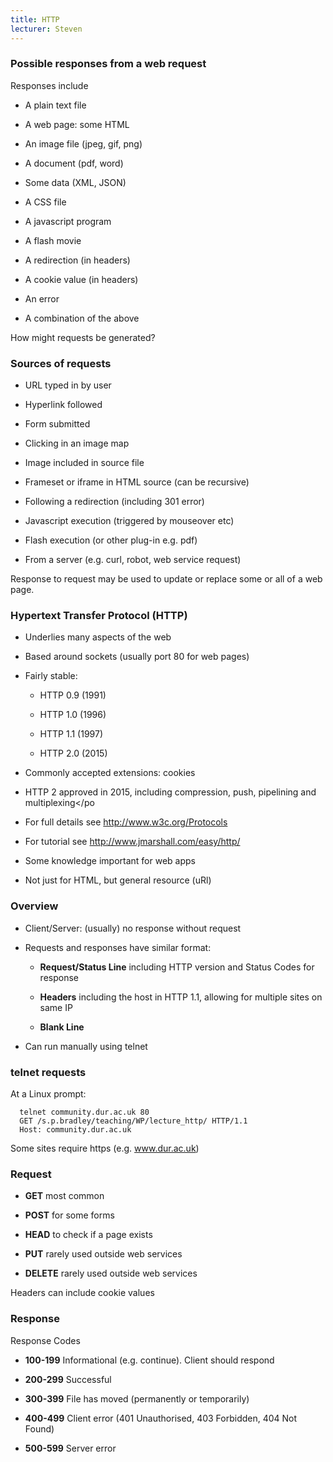 ```yaml
---
title: HTTP
lecturer: Steven
---
```


### Possible responses from a web request

Responses include

- A plain text file

- A web page: some HTML

- An image file (jpeg, gif, png)

- A document (pdf, word)

- Some data (XML, JSON)

- A CSS file

- A javascript program

- A flash movie

- A redirection (in headers)

- A cookie value (in headers)

- An error

- A combination of the above

How might requests be generated?

### Sources of requests

- URL typed in by user

- Hyperlink followed

- Form submitted

- Clicking in an image map

- Image included in source file

- Frameset or iframe in HTML source (can be recursive)

- Following a redirection (including 301 error)

- Javascript execution (triggered by mouseover etc)

- Flash execution (or other plug-in e.g. pdf)

- From a server (e.g. curl, robot, web service request)

Response to request may be used to update or replace some or all of a
web page.

### Hypertext Transfer Protocol (HTTP)

- Underlies many aspects of the web

- Based around sockets (usually port 80 for web pages)

- Fairly stable:

  - HTTP 0.9 (1991)

  - HTTP 1.0 (1996)

  - HTTP 1.1 (1997)

  - HTTP 2.0 (2015)

- Commonly accepted extensions: cookies

- HTTP 2 approved in 2015, including compression, push, pipelining and
  multiplexing\</po

- For full details see <http://www.w3c.org/Protocols>

- For tutorial see <http://www.jmarshall.com/easy/http/>

- Some knowledge important for web apps

- Not just for HTML, but general resource (uRl)

### Overview

- Client/Server: (usually) no response without request

- Requests and responses have similar format:

  - **Request/Status Line** including HTTP version and Status Codes
    for response

  - **Headers** including the host in HTTP 1.1, allowing for
    multiple sites on same IP

  - **Blank Line**

- Can run manually using telnet

### telnet requests

At a Linux prompt:

      telnet community.dur.ac.uk 80
      GET /s.p.bradley/teaching/WP/lecture_http/ HTTP/1.1
      Host: community.dur.ac.uk

Some sites require https (e.g. www.dur.ac.uk)

### Request

- **GET** most common

- **POST** for some forms

- **HEAD** to check if a page exists

- **PUT** rarely used outside web services

- **DELETE** rarely used outside web services

Headers can include cookie values

### Response

Response Codes

- **100-199** Informational (e.g. continue). Client should respond

- **200-299** Successful

- **300-399** File has moved (permanently or temporarily)

- **400-499** Client error (401 Unauthorised, 403 Forbidden, 404 Not
  Found)

- **500-599** Server error
